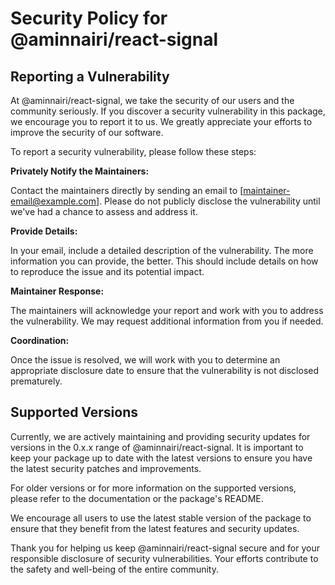 # Security Policy for @aminnairi/react-signal

## Reporting a Vulnerability

At @aminnairi/react-signal, we take the security of our users and the community seriously. If you discover a security vulnerability in this package, we encourage you to report it to us. We greatly appreciate your efforts to improve the security of our software.

To report a security vulnerability, please follow these steps:

**Privately Notify the Maintainers:**

Contact the maintainers directly by sending an email to [maintainer-email@example.com]. Please do not publicly disclose the vulnerability until we've had a chance to assess and address it.

**Provide Details:**

In your email, include a detailed description of the vulnerability. The more information you can provide, the better. This should include details on how to reproduce the issue and its potential impact.

**Maintainer Response:**

The maintainers will acknowledge your report and work with you to address the vulnerability. We may request additional information from you if needed.

**Coordination:**

Once the issue is resolved, we will work with you to determine an appropriate disclosure date to ensure that the vulnerability is not disclosed prematurely.

## Supported Versions

Currently, we are actively maintaining and providing security updates for versions in the 0.x.x range of @aminnairi/react-signal. It is important to keep your package up to date with the latest versions to ensure you have the latest security patches and improvements.

For older versions or for more information on the supported versions, please refer to the documentation or the package's README.

We encourage all users to use the latest stable version of the package to ensure that they benefit from the latest features and security updates.

Thank you for helping us keep @aminnairi/react-signal secure and for your responsible disclosure of security vulnerabilities. Your efforts contribute to the safety and well-being of the entire community.
